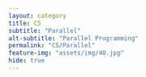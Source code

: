 ```yaml
---
layout: category
title: CS
subtitle: "Parallel"
alt-subtitle: "Parallel Programming"
permalink: "CS/Parallel"
feature-img: "assets/img/40.jpg"
hide: true
---
```


